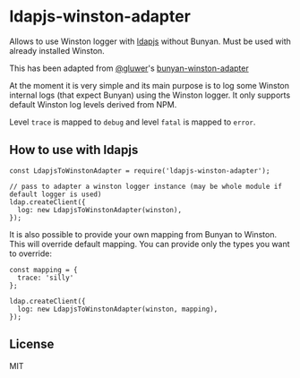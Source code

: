 ldapjs-winston-adapter
======================

Allows to use Winston logger with [ldapjs](http://ldapjs.org/) without Bunyan. Must be used with already installed Winston.

This has been adapted from [@gluwer](https://github.com/gluwer)'s [bunyan-winston-adapter](https://github.com/gluwer/bunyan-winston-adapter)

At the moment it is very simple and its main purpose is to log some Winston internal logs (that expect Bunyan) using
the Winston logger. It only supports default Winston log levels derived from NPM.

Level `trace` is mapped to `debug` and level `fatal` is mapped to `error`.

## How to use with ldapjs

```
const LdapjsToWinstonAdapter = require('ldapjs-winston-adapter');

// pass to adapter a winston logger instance (may be whole module if default logger is used)
ldap.createClient({
  log: new LdapjsToWinstonAdapter(winston),
});
```

It is also possible to provide your own mapping from Bunyan to Winston. This will override default mapping. You can provide only the types you want to override:

```
const mapping = {
  trace: 'silly'
};

ldap.createClient({
  log: new LdapjsToWinstonAdapter(winston, mapping),
});
```

## License

MIT

